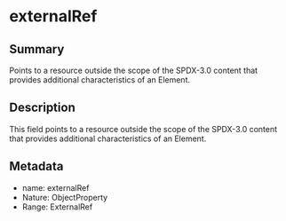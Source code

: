 <!-- Automatically generated by spec-parser v2.0.0 on 2023-12-27T15:02:03.969017+00:00 -->
<!-- SPDX-License-Identifier: Community-Spec-1.0 -->

# externalRef

## Summary

Points to a resource outside the scope of the SPDX-3.0 content
that provides additional characteristics of an Element.


## Description

This field points to a resource outside the scope of the SPDX-3.0 content
that provides additional characteristics of an Element.


## Metadata

- name: externalRef
- Nature: ObjectProperty
- Range: ExternalRef




